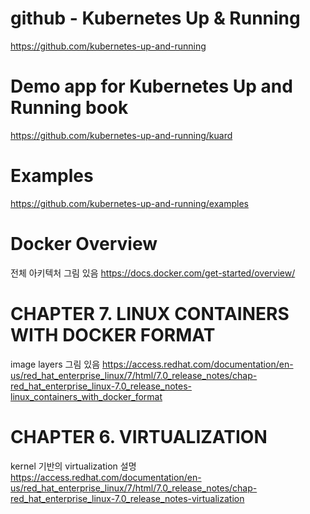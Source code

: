 # github - Kubernetes Up & Running
https://github.com/kubernetes-up-and-running

# Demo app for Kubernetes Up and Running book
https://github.com/kubernetes-up-and-running/kuard

# Examples 
https://github.com/kubernetes-up-and-running/examples

# Docker Overview
전체 아키텍처 그림 있음
https://docs.docker.com/get-started/overview/

# CHAPTER 7. LINUX CONTAINERS WITH DOCKER FORMAT
image layers 그림 있음
https://access.redhat.com/documentation/en-us/red_hat_enterprise_linux/7/html/7.0_release_notes/chap-red_hat_enterprise_linux-7.0_release_notes-linux_containers_with_docker_format

# CHAPTER 6. VIRTUALIZATION
kernel 기반의 virtualization 설명
https://access.redhat.com/documentation/en-us/red_hat_enterprise_linux/7/html/7.0_release_notes/chap-red_hat_enterprise_linux-7.0_release_notes-virtualization